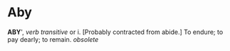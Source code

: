 # Aby

**ABY**', _verb transitive_ or i. \[Probably contracted from abide.\] To endure; to pay dearly; to remain. _obsolete_